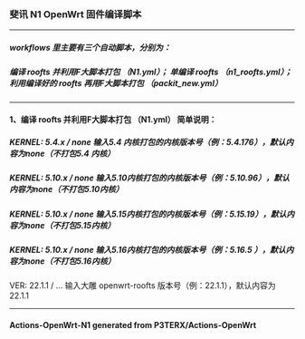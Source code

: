 ### 斐讯 N1 OpenWrt 固件编译脚本
------------------------------------------------------------------
##### workflows 里主要有三个自动脚本，分别为：
##### 编译 roofts 并利用F大脚本打包 （N1.yml）； 单编译 roofts （n1_roofts.yml）； 利用编译好的 roofts 再用F大脚本打包 （packit_new.yml）
------------------------------------------------------------------
#### 1、编译 roofts 并利用F大脚本打包 （N1.yml） 简单说明：
##### KERNEL: 5.4.x / none   输入5.4 内核打包的内核版本号（例：5.4.176），默认内容为none（不打包5.4 内核）
##### KERNEL: 5.10.x / none  输入5.10内核打包的内核版本号（例：5.10.96），默认内容为none（不打包5.10内核）
##### KERNEL: 5.10.x / none  输入5.15内核打包的内核版本号（例：5.15.19），默认内容为none（不打包5.15内核）
##### KERNEL: 5.10.x / none  输入5.16内核打包的内核版本号（例：5.16.5 ），默认内容为none（不打包5.16内核）

VER:    22.1.1 / ...   输入大雕 openwrt-roofts 版本号（例：22.1.1），默认内容为22.1.1

------------------------------------------------------------------
#### Actions-OpenWrt-N1 generated from P3TERX/Actions-OpenWrt

